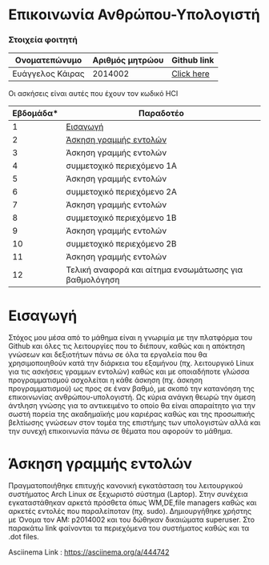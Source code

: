 # Επικοινωνία Ανθρώπου-Υπολογιστή

### Στοιχεία φοιτητή
|  Ονοματεπώνυμο  | Αριθμός μητρώου | Github link |
| ------ | ------ | ------ |
| Ευάγγελος Κάιρας | 2014002 | [Click here ](https://github.com/p14kairas)|


Οι ασκήσεις είναι αυτές που έχουν τον κωδικό HCI

| Εβδομάδα* | Παραδοτέο |
| --- | --- |
| 1 |[Εισαγωγή](#Εισαγωγή) |
| 2 |[Άσκηση γραμμής εντολών](#'Ασκηση_γραμμής_εντολών) |
| 3 | Άσκηση γραμμής εντολών |
| 4 | συμμετοχικό περιεχόμενο 1A |
| 5 | Άσκηση γραμμής εντολών |
| 6 | συμμετοχικό περιεχόμενο 2A |
| 7 | Άσκηση γραμμής εντολών |
| 8 | συμμετοχικό περιεχόμενο 1B |
| 9 | Άσκηση γραμμής εντολών |
| 10 | συμμετοχικό περιεχόμενο 2B |
| 11 | Άσκηση γραμμής εντολών |
| 12 | Τελική αναφορά και αίτημα ενσωμάτωσης για βαθμολόγηση |


# Εισαγωγή
Στόχος μου μέσα από το μάθημα είναι η γνωριμία με την πλατφόρμα του Github και όλες τις λειτουργίες που το διέπουν, καθώς και η απόκτηση γνώσεων και δεξιοτήτων πάνω σε όλα τα εργαλεία που θα χρησιμοποιηθούν κατά την διάρκεια του εξαμήνου (πχ. λειτουργικό Linux για τις ασκήσεις γραμμων εντολών) καθώς και με οποιαδήποτε γλώσσα προγραμματισμού ασχολείται η κάθε άσκηση (πχ. άσκηση προγραμματισμού) ως προς σε έναν βαθμό, με σκοπό την κατανόηση της επικοινωνίας ανθρώπου-υπολογιστή. Ως κύρια ανάγκη θεωρώ την άμεση άντληση γνώσης για το αντικειμένο το οποίο θα είναι απαραίτητο για την σωστή πορεία της ακαδημαϊκής μου καριέρας καθώς και της προσωπικής βελτίωσης γνώσεων στον τομέα της επιστήμης των υπολογιστών αλλά και την συνεχή επικοινωνία πάνω σε θέματα που αφορούν το μάθημα. 

# Άσκηση γραμμής εντολών
Πραγματοποιήθηκε επιτυχής κανονική εγκατάσταση του λειτουργικού συστήματος Arch Linux  σε ξεχωριστό σύστημα (Laptop). Στην συνέχεια εγκαταστάθηκαν αρκετά πρόσθετα όπως WM,DE,file managers καθώς και αρκετές εντολές που παραλείποταν (πχ. sudo). Δημιουργήθηκε χρήστης με Όνομα τον ΑΜ: p2014002 και του δώθηκαν δικαιώματα superuser. Στο παρακάτω link φαίνονται τα περιεχόμενα του συστήματος καθώς και τα .dot files.

Asciinema Link : https://asciinema.org/a/444742


